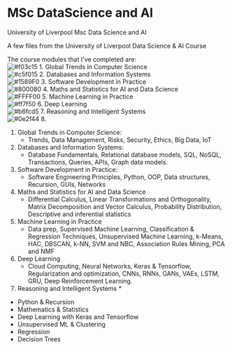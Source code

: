 # MSc DataScience and AI
University of Liverpool 
Msc Data Science and AI

A few files from the University of Liverpool Data Science & AI Course 

The course modules that I've completed are:    
![#f03c15](https://via.placeholder.com/15/f03c15/f03c15.png) 1. Global Trends in Computer Science   
![#c5f015](https://via.placeholder.com/15/c5f015/c5f015.png) 2. Databases and Information Systems  
![#1589F0](https://via.placeholder.com/15/1589F0/1589F0.png) 3. Software Development in Practice  
![#800080](https://via.placeholder.com/15/800080/#800080.png) 4. Maths and Statistics for AI and Data Science   
![#FFFF00](https://via.placeholder.com/15/FFFF00/FFFF00.png) 5. Machine Learning in Practice   
![#ff7f50](https://via.placeholder.com/15/ff7f50/ff7f50.png) 6. Deep Learning  
![#b6fcd5](https://via.placeholder.com/15/b6fcd5/b6fcd5.png) 7. Reasoning and Intelligent Systems    
![#0e2f44](https://via.placeholder.com/15/0e2f44/0e2f44.png) 8.   
    

1. Global Trends in Computer Science:
    * Trends, Data Management, Risks, Security, Ethics, Big Data, IoT
2. Databases and Information Systems:
    * Database Fundamentals, Relational database models, SQL, NoSQL, Transactions, Queries, APIs, Graph data models.  
3. Software Development in Practice:
    * Software Engineering Principles, Python, OOP, Data structures, Recursion, GUIs, Networks
4. Maths and Statistics for AI and Data Science
    * Differential Calculus, Linear Transformations and Orthogonality, Matrix Decomposition and Vector Calculus, Probability Distribution, Descriptive and inferential statistics
5. Machine Learning in Practice
    * Data prep, Supervised Machine Learning, Classification & Regression Techniques, Unsupervised Machine Learning, k-Means, HAC, DBSCAN, k-NN, SVM and NBC, Association Rules Mining,  PCA and NMF
6. Deep Learning
    * Cloud Computing, Neural Networks, Keras & Tensorflow, Regularization and optimization, CNNs, RNNs, GANs, VAEs, LSTM, GRU, Deep Reinforcement Learning.
7. Reasoning and Intelligent Systems
    *  
* Python & Recursion 
* Mathematics & Statistics
* Deep Learning with Keras and Tensorflow
* Unsupervised ML & Clustering
* Regression
* Decision Trees


